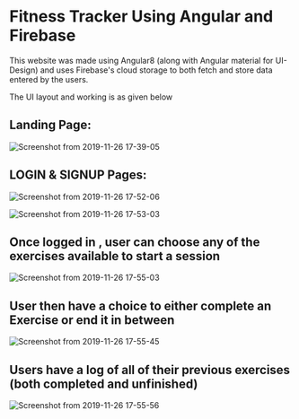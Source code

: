 # Fitness Tracker Using Angular and Firebase

This website was made using Angular8 (along with Angular material for UI-Design) and uses Firebase's cloud storage to both fetch and store data entered by the users. 

The UI layout and working is as given below

## Landing Page:

![Screenshot from 2019-11-26 17-39-05](https://user-images.githubusercontent.com/37112252/69633376-1738b880-1076-11ea-9bf0-f604d1387444.png)

## LOGIN & SIGNUP Pages:

![Screenshot from 2019-11-26 17-52-06](https://user-images.githubusercontent.com/37112252/69633382-1a33a900-1076-11ea-935b-ff4661fdae2e.png)

![Screenshot from 2019-11-26 17-53-03](https://user-images.githubusercontent.com/37112252/69633386-1bfd6c80-1076-11ea-96e0-8b9b988e9393.png)

## Once logged in , user can choose any of the exercises available to start a session

![Screenshot from 2019-11-26 17-55-03](https://user-images.githubusercontent.com/37112252/69633389-1e5fc680-1076-11ea-9499-7093c1989f67.png)

## User then have a choice to either complete an Exercise or end it in between

![Screenshot from 2019-11-26 17-55-45](https://user-images.githubusercontent.com/37112252/69633395-215ab700-1076-11ea-9185-836d463d6a36.png)

## Users have a log of all of their previous exercises (both completed and unfinished)

![Screenshot from 2019-11-26 17-55-56](https://user-images.githubusercontent.com/37112252/69633399-2455a780-1076-11ea-8faa-2423e7b3324e.png)
